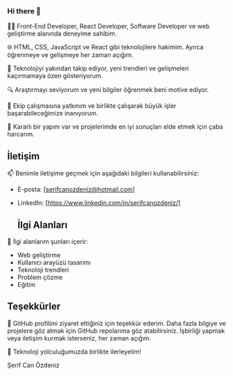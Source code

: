 ### Hi there 👋

👨‍💻 Front-End Developer, React Developer, Software Developer ve web geliştirme alanında deneyime sahibim.

🌐 HTML, CSS, JavaScript ve React gibi teknolojilere hakimim. Ayrıca öğrenmeye ve gelişmeye her zaman açığım.

🚀 Teknolojiyi yakından takip ediyor, yeni trendleri ve gelişmeleri kaçırmamaya özen gösteriyorum.

🔍 Araştırmayı seviyorum ve yeni bilgiler öğrenmek beni motive ediyor.

👥 Ekip çalışmasına yatkınım ve birlikte çalışarak büyük işler başarabileceğimize inanıyorum.

💪 Kararlı bir yapım var ve projelerimde en iyi sonuçları elde etmek için çaba harcarım.

## İletişim

📫 Benimle iletişime geçmek için aşağıdaki bilgileri kullanabilirsiniz:

- E-posta: [serifcanozdeniz@hotmail.com]
- LinkedIn: [https://www.linkedin.com/in/serifcanozdeniz/]

  ## İlgi Alanları

🌟 İlgi alanlarım şunları içerir:

- Web geliştirme
- Kullanıcı arayüzü tasarımı
- Teknoloji trendleri
- Problem çözme
- Eğitim

## Teşekkürler

💬 GitHub profilimi ziyaret ettiğiniz için teşekkür ederim. Daha fazla bilgiye ve projelere göz atmak için GitHub repolarıma göz atabilirsiniz. İşbirliği yapmak veya iletişim kurmak isterseniz, her zaman açığım.

🚀 Teknoloji yolculuğumuzda birlikte ilerleyelim!

Şerif Can Özdeniz
